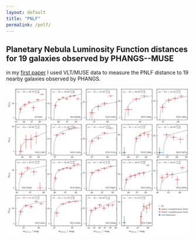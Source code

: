 ```yaml
---
layout: default
title: "PNLF"
permalink: /pnlf/ 
---
```



## Planetary Nebula Luminosity Function distances for 19 galaxies observed by PHANGS--MUSE 

in my [first paper](https://ui.adsabs.harvard.edu/abs/2022MNRAS.tmp..141S/abstract) I used VLT/MUSE data to measure the PNLF distance to 19 nearby galaxies observed by PHANGS.

 <img src="https://raw.githubusercontent.com/fschmnn/fschmnn.github.io/master/img/pnlf.png" alt="PNLF" id="responsive-image"> 






